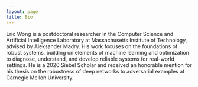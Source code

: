```yaml
---
layout: page
title: Bio 
---
```


Eric Wong is a postdoctoral researcher in the Computer Science and Artificial Intelligence Laboratory at Massachusetts Institute of Technology, advised by Aleksander Madry. His work focuses on the foundations of robust systems, building on elements of machine learning and optimization to diagnose, understand, and develop reliable systems for real-world settings. He is a 2020 Siebel Scholar and received an honorable mention for his thesis on the robustness of deep networks to adversarial examples at Carnegie Mellon University. 